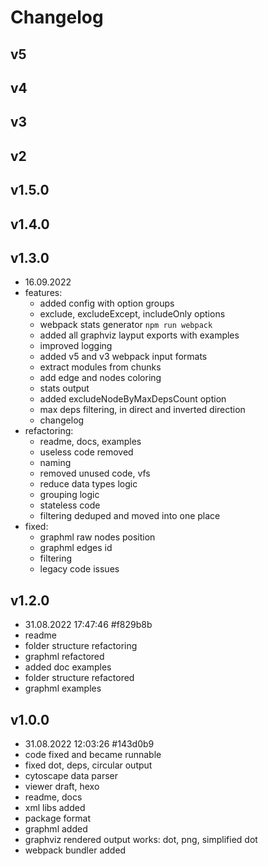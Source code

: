 # Changelog

## v5
## v4
## v3
## v2
## v1.5.0
## v1.4.0

## v1.3.0

 * 16.09.2022
 * features:
    * added config with option groups
    * exclude, excludeExcept, includeOnly options
    * webpack stats generator `npm run webpack`
    * added all graphviz layput exports with examples
    * improved logging
    * added v5 and v3 webpack input formats
    * extract modules from chunks
    * add edge and nodes coloring
    * stats output
    * added excludeNodeByMaxDepsCount option
    * max deps filtering, in direct and inverted direction
    * changelog
 * refactoring: 
    * readme, docs, examples
    * useless code removed
    * naming
    * removed unused code, vfs
    * reduce data types logic
    * grouping logic
    * stateless code
    * filtering deduped and moved into one place
 * fixed:
    * graphml raw nodes position
    * graphml edges id
    * filtering
    * legacy code issues

## v1.2.0

 * 31.08.2022 17:47:46 #f829b8b
 * readme
 * folder structure refactoring
 * graphml refactored
 * added doc examples
 * folder structure refactored
 * graphml examples

## v1.0.0

 * 31.08.2022 12:03:26 #143d0b9
 * code fixed and became runnable
 * fixed dot, deps, circular output
 * cytoscape data parser
 * viewer draft, hexo
 * readme, docs
 * xml libs added
 * package format
 * graphml added
 * graphviz rendered output works: dot, png, simplified dot
 * webpack bundler added

